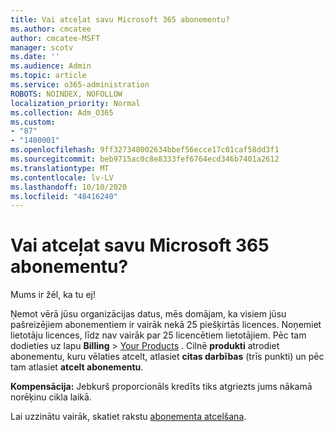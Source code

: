 ```yaml
---
title: Vai atceļat savu Microsoft 365 abonementu?
ms.author: cmcatee
author: cmcatee-MSFT
manager: scotv
ms.date: ''
ms.audience: Admin
ms.topic: article
ms.service: o365-administration
ROBOTS: NOINDEX, NOFOLLOW
localization_priority: Normal
ms.collection: Adm_O365
ms.custom:
- "87"
- "1400001"
ms.openlocfilehash: 9ff327348002634bbef56ecce17c01caf58dd3f1
ms.sourcegitcommit: beb9715ac0c8e8333fef6764ecd346b7401a2612
ms.translationtype: MT
ms.contentlocale: lv-LV
ms.lasthandoff: 10/10/2020
ms.locfileid: "48416240"
---
```

# <a name="canceling-your-microsoft-365-subscription"></a>Vai atceļat savu Microsoft 365 abonementu?

Mums ir žēl, ka tu ej!
  
Ņemot vērā jūsu organizācijas datus, mēs domājam, ka visiem jūsu pašreizējiem abonementiem ir vairāk nekā 25 piešķirtās licences. Noņemiet lietotāju licences, līdz nav vairāk par 25 licencētiem lietotājiem. Pēc tam dodieties uz lapu **Billing** \> [Your Products](https://go.microsoft.com/fwlink/p/?linkid=842054) . Cilnē **produkti** atrodiet abonementu, kuru vēlaties atcelt, atlasiet **citas darbības** (trīs punkti) un pēc tam atlasiet **atcelt abonementu**.

**Kompensācija:** Jebkurš proporcionāls kredīts tiks atgriezts jums nākamā norēķinu cikla laikā.

Lai uzzinātu vairāk, skatiet rakstu [abonementa atcelšana](https://docs.microsoft.com/microsoft-365/commerce/subscriptions/cancel-your-subscription).